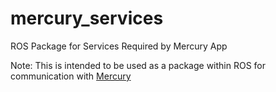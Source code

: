 # mercury_services
ROS Package for Services Required by Mercury App

Note: This is intended to be used as a package within ROS for communication with [Mercury](https://github.com/nwdepatie/mercury)
